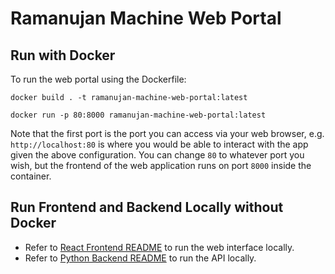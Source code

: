 # Ramanujan Machine Web Portal

## Run with Docker
To run the web portal using the Dockerfile:  

`docker build . -t ramanujan-machine-web-portal:latest`  

`docker run -p 80:8000 ramanujan-machine-web-portal:latest`  

Note that the first port is the port you can access via your web browser, e.g. `http://localhost:80` is where you would be able to interact with the app given the above configuration. You can change `80` to whatever port you wish, but the frontend of the web application runs on port `8000` inside the container.

## Run Frontend and Backend Locally without Docker
- Refer to [React Frontend README](./react-frontend/README.md) to run the web interface locally.
- Refer to [Python Backend README](./python-backend/README.md) to run the API locally.

